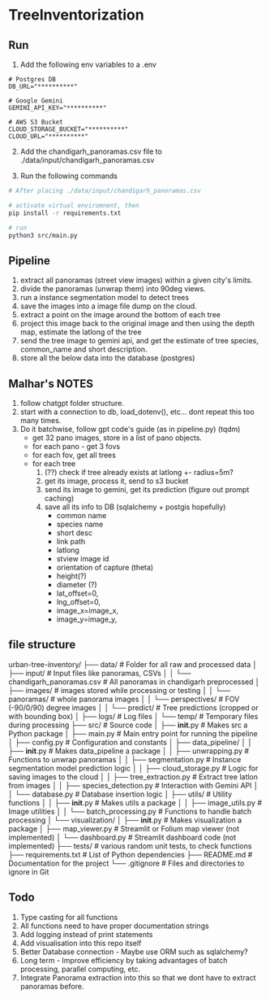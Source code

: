 # TreeInventorization


## Run 

1. Add the following env variables to a .env
```env
# Postgres DB
DB_URL="**********"

# Google Gemini
GEMINI_API_KEY="**********"

# AWS S3 Bucket
CLOUD_STORAGE_BUCKET="**********"
CLOUD_URL="**********"
```

2. Add the chandigarh_panoramas.csv file to ./data/input/chandigarh_panoramas.csv

3. Run the following commands
```bash
# After placing ./data/input/chandigarh_panoramas.csv

# activate virtual enviromnent, then
pip install -r requirements.txt

# run
python3 src/main.py
```

## Pipeline

1. extract all panoramas (street view images) within a given city's limits.
2. divide the panoramas (unwrap them) into 90deg views.
3. run a instance segmentation model to detect trees
4. save the images into a image file dump on the cloud.
5. extract a point on the image around the bottom of each tree
6. project this image back to the original image and then using the depth map, estimate the latlong of the tree
7. send the tree image to gemini api, and get the estimate of tree species, common_name and short description.
8. store all the below data into the database (postgres)


## Malhar's NOTES

1. follow chatgpt folder structure.
2. start with a connection to db, load_dotenv(), etc... dont repeat this too many times.
3. Do it batchwise, follow gpt code's guide (as in pipeline.py) (tqdm)
    - get 32 pano images, store in a list of pano objects.
    - for each pano - get 3 fovs
    - for each fov, get all trees
    - for each tree
        1. (??) check if tree already exists at latlong +- radius=5m?
        2. get its image, process it, send to s3 bucket
        3. send its image to gemini, get its prediction (figure out prompt caching)
        4. save all its info to DB (sqlalchemy + postgis hopefully)
            - common name
            - species name
            - short desc
            - link path
            - latlong
            - stview image id
            - orientation of capture (theta)
            - height(?)
            - diameter (?)
            - lat_offset=0,
            - lng_offset=0,
            - image_x=image_x,
            - image_y=image_y,


## file structure

urban-tree-inventory/
├── data/                                # Folder for all raw and processed data
│   ├── input/                           # Input files like panoramas, CSVs
│   │   └── chandigarh_panoramas.csv     # All panoramas in chandigarh preprocessed
│   ├── images/                          # images stored while processing or testing
│   │   └── panoramas/                   # whole panorama images
│   │   └── perspectives/                # FOV (-90/0/90) degree images
│   │   └── predict/                     # Tree predictions (cropped or with bounding box)
│   ├── logs/                            # Log files
│   └── temp/                            # Temporary files during processing
├── src/                                 # Source code
│   ├── __init__.py                      # Makes src a Python package
│   ├── main.py                          # Main entry point for running the pipeline
│   ├── config.py                        # Configuration and constants
│   ├── data_pipeline/
│   │   ├── __init__.py                  # Makes data_pipeline a package
│   │   ├── unwrapping.py                # Functions to unwrap panoramas
│   │   ├── segmentation.py              # Instance segmentation model prediction logic
│   │   ├── cloud_storage.py             # Logic for saving images to the cloud
│   │   ├── tree_extraction.py           # Extract tree latlon from images
│   │   ├── species_detection.py         # Interaction with Gemini API
│   │   └── database.py                  # Database insertion logic
│   ├── utils/                           # Utility functions
│   │   ├── __init__.py                  # Makes utils a package
│   │   ├── image_utils.py               # Image utilities
│   │   └── batch_processing.py          # Functions to handle batch processing
│   └── visualization/
│       ├── __init__.py                  # Makes visualization a package
│       ├── map_viewer.py                # Streamlit or Folium map viewer (not implemented)
│       └── dashboard.py                 # Streamlit dashboard code (not implemented)
├── tests/                               # various random unit tests, to check functions
├── requirements.txt                     # List of Python dependencies
├── README.md                            # Documentation for the project
└── .gitignore                           # Files and directories to ignore in Git


## Todo

1. Type casting for all functions
2. All functions need to have proper documentation strings
3. Add logging instead of print statements
4. Add visualisation into this repo itself
5. Better Database connection - Maybe use ORM such as sqlalchemy?
6. Long term - Improve efficiency by taking advantages of batch processing, parallel computing, etc.
7. Integrate Panorama extraction into this so that we dont have to extract panoramas before.
